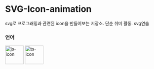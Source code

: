 # SVG-Icon-animation

svg로 프로그래밍과 관련된 icon을 만들어보는 저장소. 단순 취미 활동. svg연습

### 언어

<img src="https://github.com/qkrdmstlr3/svg-icon-animation/blob/master/js-icon/js-icon.gif" alt="js-icon" width="60" height="60" />
<img src="https://github.com/qkrdmstlr3/svg-icon-animation/blob/master/ts-icon/ts-icon.gif" alt="ts-icon" width="60" height="60" />
